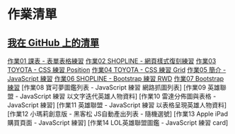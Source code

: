 作業清單
==================================================
[我在 GitHub 上的清單](https://davidpeng1.github.io/FrontEnd/index.html)
--------------------------------------------------
[作業01 課表 - 表單表格練習](https://davidpeng1.github.io/FrontEnd/HomeWork/HW01/HW01.html)
[作業02 SHOPLINE - 網頁樣式復刻練習](https://davidpeng1.github.io/FrontEnd/HomeWork/HW02/HW02.html)
[作業03 TOYOTA - CSS 練習 Position](https://davidpeng1.github.io/FrontEnd/HomeWork/HW03/HW03.html)
[作業04 TOYOTA - CSS 練習 Grid](https://davidpeng1.github.io/FrontEnd/HomeWork/HW04/HW04.html)
[作業05 簡介 - JavaScript 練習](https://davidpeng1.github.io/FrontEnd/HomeWork/HW05/HW05.html)
[作業06 SHOPLINE - Bootstrap 練習 RWD](https://davidpeng1.github.io/FrontEnd/HomeWork/HW06/HW06.html)
[作業07 Bootstrap 練習](https://davidpeng1.github.io/FrontEnd/HomeWork/HW07/HW07_BS.html)
[作業08 寶可夢圖鑑列表 - JavaScript 練習 網路抓圖列表]
[作業09 英雄聯盟 - JavaScript 練習 以文字迭代英雄人物資料]
[作業10 雷達分佈圖與表格  - JavaScript 練習]
[作業11 英雄聯盟 - JavaScript 練習 以表格呈現英雄人物資料]
[作業12 小瑪莉創意版 - 黑客松 JS自動產出列表 - 隨機選號]
[作業13 Apple iPad 購買頁面  - JavaScript 練習]
[作業14 LOL英雄聯盟圖鑑 - JavaScript 練習 card]





